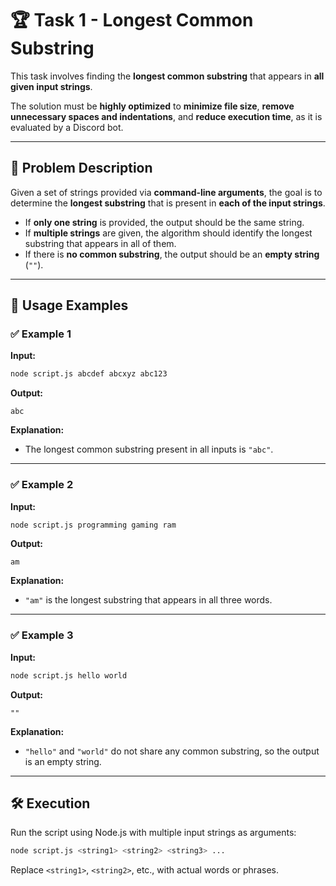 # 🏆 Task 1 - Longest Common Substring

This task involves finding the **longest common substring** that appears in **all given input strings**.

The solution must be **highly optimized** to **minimize file size**, **remove unnecessary spaces and indentations**, and **reduce execution time**, as it is evaluated by a Discord bot.

---

## 📜 Problem Description

Given a set of strings provided via **command-line arguments**, the goal is to determine the **longest substring** that is present in **each of the input strings**.

- If **only one string** is provided, the output should be the same string.
- If **multiple strings** are given, the algorithm should identify the longest substring that appears in all of them.
- If there is **no common substring**, the output should be an **empty string** (`""`).

---

## 🚀 Usage Examples

### ✅ Example 1

**Input:**

```bash
node script.js abcdef abcxyz abc123
```

**Output:**

```
abc
```

**Explanation:**

- The longest common substring present in all inputs is `"abc"`.

---

### ✅ Example 2

**Input:**

```bash
node script.js programming gaming ram
```

**Output:**

```
am
```

**Explanation:**

- `"am"` is the longest substring that appears in all three words.

---

### ✅ Example 3

**Input:**

```bash
node script.js hello world
```

**Output:**

```
""
```

**Explanation:**

- `"hello"` and `"world"` do not share any common substring, so the output is an empty string.

---

## 🛠 Execution

Run the script using Node.js with multiple input strings as arguments:

```bash
node script.js <string1> <string2> <string3> ...
```

Replace `<string1>`, `<string2>`, etc., with actual words or phrases.
